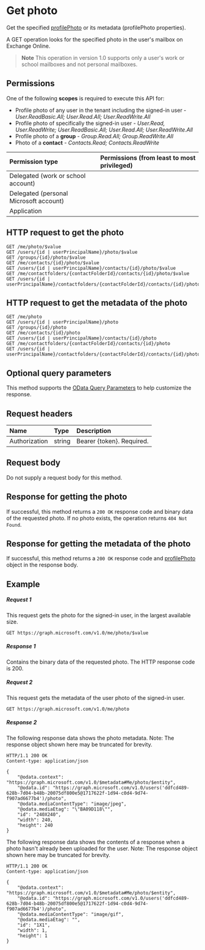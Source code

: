 # Get photo

Get the specified [profilePhoto](../resources/profilephoto.md) or its metadata (profilePhoto properties).

A GET operation looks for the specified photo in the user's mailbox on Exchange Online.

> **Note** This operation in version 1.0 supports only a user's work or school mailboxes and not personal mailboxes.

## Permissions
One of the following **scopes** is required to execute this API for:

*	Profile photo of any user in the tenant including the signed-in user - *User.ReadBasic.All; User.Read.All; User.ReadWrite.All*
*	Profile photo of specifically the signed-in user - *User.Read, User.ReadWrite; User.ReadBasic.All; User.Read.All; User.ReadWrite.All*
* Profile photo of a **group** - *Group.Read.All; Group.ReadWrite.All*
* Photo of a **contact** - *Contacts.Read; Contacts.ReadWrite*


|Permission type      | Permissions (from least to most privileged)              | 
|:--------------------|:---------------------------------------------------------| 
|Delegated (work or school account) |     | 
|Delegated (personal Microsoft account) |     | 
|Application |  | 

## HTTP request to get the photo
<!-- { "blockType": "ignored" } -->
```http
GET /me/photo/$value
GET /users/{id | userPrincipalName}/photo/$value
GET /groups/{id}/photo/$value
GET /me/contacts/{id}/photo/$value
GET /users/{id | userPrincipalName}/contacts/{id}/photo/$value
GET /me/contactfolders/{contactFolderId}/contacts/{id}/photo/$value
GET /users/{id | userPrincipalName}/contactfolders/{contactFolderId}/contacts/{id}/photo/$value
```
## HTTP request to get the metadata of the photo
<!-- { "blockType": "ignored" } -->
```http
GET /me/photo
GET /users/{id | userPrincipalName}/photo
GET /groups/{id}/photo
GET /me/contacts/{id}/photo
GET /users/{id | userPrincipalName}/contacts/{id}/photo
GET /me/contactfolders/{contactFolderId}/contacts/{id}/photo
GET /users/{id | userPrincipalName}/contactfolders/{contactFolderId}/contacts/{id}/photo
```

## Optional query parameters
This method supports the [OData Query Parameters](http://developer.microsoft.com/en-us/graph/docs/overview/query_parameters) to help customize the response.

## Request headers
| Name       | Type | Description|
|:-----------|:------|:----------|
| Authorization  | string  | Bearer {token}. Required. |

## Request body
Do not supply a request body for this method.
## Response for getting the photo
If successful, this method returns a `200 OK` response code and binary data of the requested photo.  If no photo exists, the operation returns `404 Not Found`.
## Response for getting the metadata of the photo
If successful, this method returns a `200 OK` response code and [profilePhoto](../resources/profilePhoto.md) object in the response body.
## Example
##### Request 1
This request gets the photo for the signed-in user, in the largest available size.
<!-- {
  "blockType": "ignored"
}-->
```http
GET https://graph.microsoft.com/v1.0/me/photo/$value
```

##### Response 1
Contains the binary data of the requested photo. The HTTP response code is 200.

##### Request 2
This request gets the metadata of the user photo of the signed-in user.
<!-- {
  "blockType": "ignored"
}-->
```http
GET https://graph.microsoft.com/v1.0/me/photo
```

##### Response 2

The following response data shows the photo metadata. Note: The response object shown here may be truncated for brevity.
<!-- {
  "blockType": "ignored"
}-->
```http
HTTP/1.1 200 OK
Content-type: application/json

{
    "@odata.context": "https://graph.microsoft.com/v1.0/$metadata#Me/photo/$entity",
    "@odata.id": "https://graph.microsoft.com/v1.0/users('ddfcd489-628b-7d04-b48b-20075df800e5@1717622f-1d94-c0d4-9d74-f907ad6677b4')/photo",
    "@odata.mediaContentType": "image/jpeg",
    "@odata.mediaEtag": "\"BA09D118\"",
    "id": "240X240",
    "width": 240,
    "height": 240
}
```

The following response data shows the contents of a response when a photo hasn't already been uploaded for the user. Note: The response object shown here may be truncated for brevity.

<!-- {
  "blockType": "ignored"
}-->
```http
HTTP/1.1 200 OK
Content-type: application/json

{
    "@odata.context": "https://graph.microsoft.com/v1.0/$metadata#Me/photo/$entity",
    "@odata.id": "https://graph.microsoft.com/v1.0/users('ddfcd489-628b-7d04-b48b-20075df800e5@1717622f-1d94-c0d4-9d74-f907ad6677b4')/photo",
    "@odata.mediaContentType": "image/gif",
    "@odata.mediaEtag": "",
    "id": "1X1",
    "width": 1,
    "height": 1
}
```

<!-- uuid: 8fcb5dbc-d5aa-4681-8e31-b001d5168d79
2015-10-25 14:57:30 UTC -->
<!-- {
  "type": "#page.annotation",
  "description": "Get photo",
  "keywords": "",
  "section": "documentation",
  "tocPath": ""
}-->
